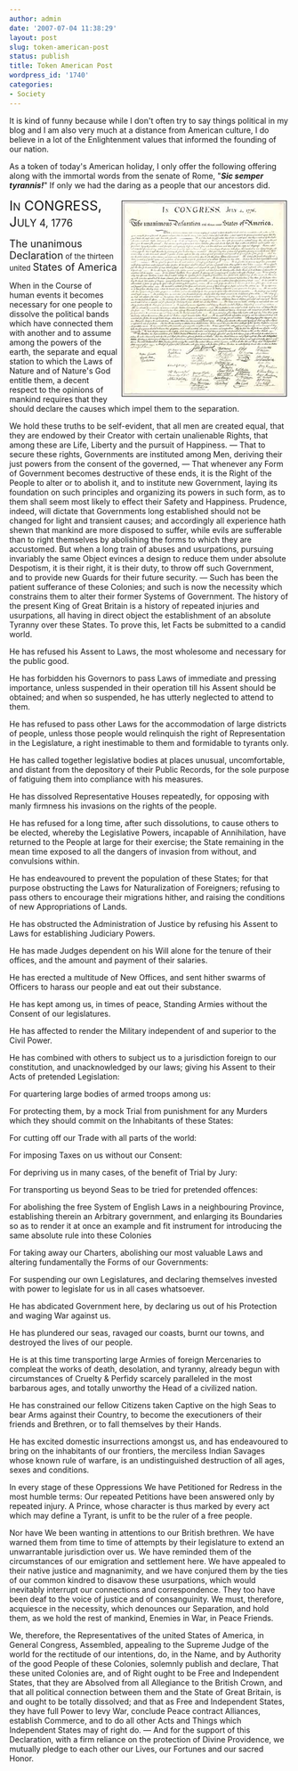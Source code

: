 ```yaml
---
author: admin
date: '2007-07-04 11:38:29'
layout: post
slug: token-american-post
status: publish
title: Token American Post
wordpress_id: '1740'
categories:
- Society
---
```

It is kind of funny because while I don't often try to say things political in my blog and I am also very much at a distance from American culture, I do believe in a lot of the Enlightenment values that informed the founding of our nation.

As a token of today's American holiday, I only offer the following offering along with the immortal words from the senate of Rome, "<em><strong>Sic semper tyrannis!</strong></em>" If only we had the daring as a people that our ancestors did.

<font size="5"><img src="/images/declaration-of-independence.jpg" align="right" border="1" height="350" hspace="5" vspace="5" width="295" />I</font><font size="4">N</font><font size="5"> CONGRESS, J</font><font size="4">ULY 4, 1776</font>

<font size="4">The unanimous Declaration</font> <font size="2">of the thirteen united</font> <font size="4">States of America</font>

When in the Course of human events it becomes necessary for one people to dissolve the political bands which have connected them with another and to assume among the powers of the earth, the separate and equal station to which the Laws of Nature and of Nature's God entitle them, a decent respect to the opinions of mankind requires that they should declare the causes which impel them to the separation.



We hold these truths to be self-evident, that all men are created equal, that they are endowed by their Creator with certain unalienable Rights, that among these are Life, Liberty and the pursuit of Happiness. — That to secure these rights, Governments are instituted among Men, deriving their just powers from the consent of the governed, — That whenever any Form of Government becomes destructive of these ends, it is the Right of the People to alter or to abolish it, and to institute new Government, laying its foundation on such principles and organizing its powers in such form, as to them shall seem most likely to effect their Safety and Happiness. Prudence, indeed, will dictate that Governments long established should not be changed for light and transient causes; and accordingly all experience hath shewn that mankind are more disposed to suffer, while evils are sufferable than to right themselves by abolishing the forms to which they are accustomed. But when a long train of abuses and usurpations, pursuing invariably the same Object evinces a design to reduce them under absolute Despotism, it is their right, it is their duty, to throw off such Government, and to provide new Guards for their future security. — Such has been the patient sufferance of these Colonies; and such is now the necessity which constrains them to alter their former Systems of Government. The history of the present King of Great Britain is a history of repeated injuries and usurpations, all having in direct object the establishment of an absolute Tyranny over these States. To prove this, let Facts be submitted to a candid world.



He has refused his Assent to Laws, the most wholesome and necessary for the public good.



He has forbidden his Governors to pass Laws of immediate and pressing importance, unless suspended in their operation till his Assent should be obtained; and when so suspended, he has utterly neglected to attend to them.



He has refused to pass other Laws for the accommodation of large districts of people, unless those people would relinquish the right of Representation in the Legislature, a right inestimable to them and formidable to tyrants only.



He has called together legislative bodies at places unusual, uncomfortable, and distant from the depository of their Public Records, for the sole purpose of fatiguing them into compliance with his measures.



He has dissolved Representative Houses repeatedly, for opposing with manly firmness his invasions on the rights of the people.



He has refused for a long time, after such dissolutions, to cause others to be elected, whereby the Legislative Powers, incapable of Annihilation, have returned to the People at large for their exercise; the State remaining in the mean time exposed to all the dangers of invasion from without, and convulsions within.



He has endeavoured to prevent the population of these States; for that purpose obstructing the Laws for Naturalization of Foreigners; refusing to pass others to encourage their migrations hither, and raising the conditions of new Appropriations of Lands.



He has obstructed the Administration of Justice by refusing his Assent to Laws for establishing Judiciary Powers.



He has made Judges dependent on his Will alone for the tenure of their offices, and the amount and payment of their salaries.



He has erected a multitude of New Offices, and sent hither swarms of Officers to harass our people and eat out their substance.



He has kept among us, in times of peace, Standing Armies without the Consent of our legislatures.



He has affected to render the Military independent of and superior to the Civil Power.



He has combined with others to subject us to a jurisdiction foreign to our constitution, and unacknowledged by our laws; giving his Assent to their Acts of pretended Legislation:



For quartering large bodies of armed troops among us:



For protecting them, by a mock Trial from punishment for any Murders which they should commit on the Inhabitants of these States:



For cutting off our Trade with all parts of the world:



For imposing Taxes on us without our Consent:



For depriving us in many cases, of the benefit of Trial by Jury:



For transporting us beyond Seas to be tried for pretended offences:



For abolishing the free System of English Laws in a neighbouring Province, establishing therein an Arbitrary government, and enlarging its Boundaries so as to render it at once an example and fit instrument for introducing the same absolute rule into these Colonies



For taking away our Charters, abolishing our most valuable Laws and altering fundamentally the Forms of our Governments:



For suspending our own Legislatures, and declaring themselves invested with power to legislate for us in all cases whatsoever.



He has abdicated Government here, by declaring us out of his Protection and waging War against us.



He has plundered our seas, ravaged our coasts, burnt our towns, and destroyed the lives of our people.



He is at this time transporting large Armies of foreign Mercenaries to compleat the works of death, desolation, and tyranny, already begun with circumstances of Cruelty &amp; Perfidy scarcely paralleled in the most barbarous ages, and totally unworthy the Head of a civilized nation.



He has constrained our fellow Citizens taken Captive on the high Seas to bear Arms against their Country, to become the executioners of their friends and Brethren, or to fall themselves by their Hands.



He has excited domestic insurrections amongst us, and has endeavoured to bring on the inhabitants of our frontiers, the merciless Indian Savages whose known rule of warfare, is an undistinguished destruction of all ages, sexes and conditions.



In every stage of these Oppressions We have Petitioned for Redress in the most humble terms: Our repeated Petitions have been answered only by repeated injury. A Prince, whose character is thus marked by every act which may define a Tyrant, is unfit to be the ruler of a free people.



Nor have We been wanting in attentions to our British brethren. We have warned them from time to time of attempts by their legislature to extend an unwarrantable jurisdiction over us. We have reminded them of the circumstances of our emigration and settlement here. We have appealed to their native justice and magnanimity, and we have conjured them by the ties of our common kindred to disavow these usurpations, which would inevitably interrupt our connections and correspondence. They too have been deaf to the voice of justice and of consanguinity. We must, therefore, acquiesce in the necessity, which denounces our Separation, and hold them, as we hold the rest of mankind, Enemies in War, in Peace Friends.



We, therefore, the Representatives of the united States of America, in General Congress, Assembled, appealing to the Supreme Judge of the world for the rectitude of our intentions, do, in the Name, and by Authority of the good People of these Colonies, solemnly publish and declare, That these united Colonies are, and of Right ought to be Free and Independent States, that they are Absolved from all Allegiance to the British Crown, and that all political connection between them and the State of Great Britain, is and ought to be totally dissolved; and that as Free and Independent States, they have full Power to levy War, conclude Peace contract Alliances, establish Commerce, and to do all other Acts and Things which Independent States may of right do. — And for the support of this Declaration, with a firm reliance on the protection of Divine Providence, we mutually pledge to each other our Lives, our Fortunes and our sacred Honor.
